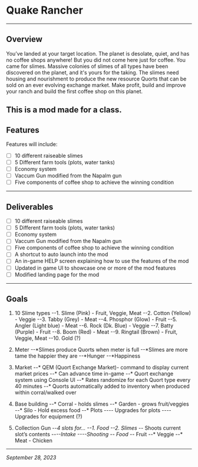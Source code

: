 # Quake Rancher
---
## Overview

You’ve landed at your target location. The planet is desolate, quiet, and has no coffee shops anywhere! But you did not come here just for coffee. You came for slimes. Massive colonies of slimes of all types have been discovered on the planet, and it's yours for the taking. The slimes need housing and nourishment to produce the new resource Quorts that can be sold on an ever evolving exchange market. Make profit, build and improve your ranch and build the first coffee shop on this planet.

This is a mod made for a class.
---
## Features

Features will include:
- [ ] 10 different raiseable slimes
- [ ] 5 Different farm tools (plots, water tanks)
- [ ] Economy system
- [ ] Vaccum Gun modified from the Napalm gun
- [ ] Five components of coffee shop to achieve the winning condition

---
## Deliverables
- [ ] 10 different raiseable slimes
- [ ] 5 Different farm tools (plots, water tanks)
- [ ] Economy system
- [ ] Vaccum Gun modified from the Napalm gun
- [ ] Five components of coffee shop to achieve the winning condition
- [ ] A shortcut to auto launch into the mod
- [ ] An in-game HELP screen explaining how to use the features of the mod
- [ ] Updated in game UI to showcase one or more of the mod features
- [ ] Modified landing page for the mod
---
## Goals

1. 10 Slime types
--1. Slime (Pink) - Fruit, Veggie, Meat
--2. Cotton (Yellow) - Veggie
--3. Tabby (Grey) - Meat
--4. Phosphor (Glow) - Fruit
--5. Angler (Light blue) - Meat 
--6. Rock (Dk. Blue) - Veggie
--7. Batty (Purple) - Fruit
--8. Boom (Red) - Meat
--9. Ringtail (Brown) - Fruit, Veggie, Meat
--10. Gold (?)

2. Meter
--*Slimes produce Quorts when meter is full
--*Slimes are more tame the happier they are
--*Hunger
--*Happiness

3. Market
--* QEM (Quort Exchange Market)- command to display current market prices
--* Can advance time in-game
--* Quort exchange system using Console UI
--* Rates randomize for each  Quort type every 40 minutes
--* Quorts automatically added to inventory when produced within corral/walked over

4. Base building
--* Corral - holds slimes
--* Garden - grows fruit/veggies
--* Silo - Hold excess food
--* Plots
--*--* Upgrades for plots
--*--* Upgrades for equipment (?)

5. Collection Gun
--*4 slots for…
--1. Food
--2. Slimes
--* Shoots current slot’s contents
--*--*Intake 
--*--*Shooting
--* Food
--* Fruit
--* Veggie
--* Meat - Chicken
---
*September 28, 2023*
